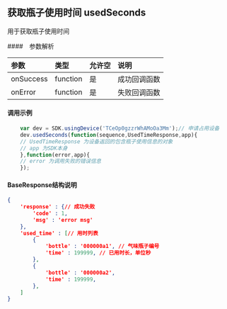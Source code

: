 
## 获取瓶子使用时间 usedSeconds <a name="usedSeconds" id="usedSeconds" />

用于获取瓶子使用时间

####　参数解析

| 参数           | 类型          | 允许空      | 说明         |
|:-------------- |:--------------|:------------|:-------------| 
| onSuccess      | function      | 是          | 成功回调函数 |
| onError        | function      | 是          | 失败回调函数 |

#### 调用示例

``` javascript
    var dev = SDK.usingDevice('TCeOp0gzzrWhAMoOa3Mm');// 申请占用设备
    dev.usedSeconds(function(sequence,UsedTimeResponse,app){
    // UsedTimeResponse 为设备返回的包含瓶子使用信息的对象
    // app 为SDK本身
    },function(error,app){
    // error 为调用失败的错误信息
    }); 
```

#### BaseResponse结构说明

``` json
{
    'response' : {// 成功失败
        'code' : 1,
        'msg' : 'error msg'
    },
    'used_time' : [// 用时列表
        {
            'bottle' : '000000a1', // 气味瓶子编号
            'time' : 199999, // 已用时长，单位秒
        },
        {
            'bottle' : '000000a2',
            'time' : 199999,
        },
    ]
}
```
